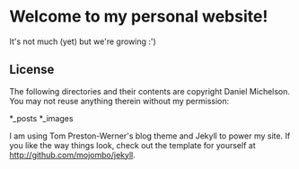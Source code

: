 # Welcome to my personal website!

It's not much (yet) but we're growing :')

## License

The following directories and their contents are copyright Daniel Michelson.
You may not reuse anything therein without my permission:

*_posts
*_images

I am using Tom Preston-Werner's blog theme and Jekyll to power my site. If you like the way things look, 
check out the template for yourself at http://github.com/mojombo/jekyll.
